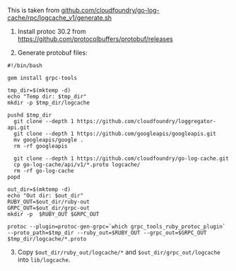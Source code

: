 This is taken from [github.com/cloudfoundry/go-log-cache/rpc/logcache_v1/generate.sh](https://github.com/cloudfoundry/go-log-cache/blob/main/rpc/logcache_v1/generate.sh)

1. Install protoc 30.2 from https://github.com/protocolbuffers/protobuf/releases

2. Generate protobuf files:

```
#!/bin/bash

gem install grpc-tools

tmp_dir=$(mktemp -d)
echo "Temp dir: $tmp_dir"
mkdir -p $tmp_dir/logcache

pushd $tmp_dir
  git clone --depth 1 https://github.com/cloudfoundry/loggregator-api.git
  git clone --depth 1 https://github.com/googleapis/googleapis.git
  mv googleapis/google .
  rm -rf googleapis

  git clone --depth 1 https://github.com/cloudfoundry/go-log-cache.git
  cp go-log-cache/api/v1/*.proto logcache/
  rm -rf go-log-cache
popd

out_dir=$(mktemp -d)
echo "Out dir: $out_dir"
RUBY_OUT=$out_dir/ruby-out
GRPC_OUT=$out_dir/grpc-out
mkdir -p  $RUBY_OUT $GRPC_OUT

protoc --plugin=protoc-gen-grpc=`which grpc_tools_ruby_protoc_plugin` --proto_path=$tmp_dir --ruby_out=$RUBY_OUT --grpc_out=$GRPC_OUT  $tmp_dir/logcache/*.proto
```

3. Copy `$out_dir/ruby_out/logcache/*` and `$out_dir/grpc_out/logcache` into `lib/logcache`.
